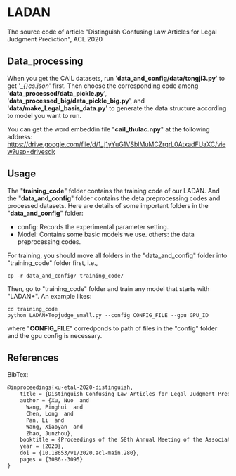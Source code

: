 # LADAN
The source code of article "Distinguish Confusing Law Articles for Legal Judgment Prediction", ACL 2020

## Data_processing 
When you get the CAIL datasets, run '__data_and_config/data/tongji3.py__' to get '__{}_cs.json__' first.
Then choose the corresponding code among '__data_processed/data_pickle.py__', '__data_processed_big/data_pickle_big.py__', and '__data/make_Legal_basis_data.py__' to generate the data structure according to model you want to run.

You can get the word embeddin file "__cail_thulac.npy__" at the following address: https://drive.google.com/file/d/1_j1yYuG1VSblMuMCZrqrL0AtxadFUaXC/view?usp=drivesdk

## Usage
The "__training_code__" folder contains the training code of our LADAN. And the "__data_and_config__" folder contains the deta preprocessing codes and processed datasets. 
Here are details of some important folders in the "__data_and_config__" folder:

* config: Records the experimental parameter setting.
* Model: Contains some basic models we use.
others: the data preprocessing codes.
	
For training, you should move all folders in the "data_and_config" folder into "training_code" folder first, i.e.,<br> 

	cp -r data_and_config/ training_code/

Then, go to "training_code" folder and train any model that starts with "LADAN+". An example likes: <br>

	cd training_code
	python LADAN+Topjudge_small.py --config CONFIG_FILE --gpu GPU_ID
	
where "__CONFIG_FILE__" corredponds to path of files in the "config" folder and the gpu config is necessary.

References
-----------

BibTex:

```Latex
@inproceedings{xu-etal-2020-distinguish,
    title = {Distinguish Confusing Law Articles for Legal Judgment Prediction},
    author = {Xu, Nuo  and
      Wang, Pinghui  and
      Chen, Long  and
      Pan, Li  and
      Wang, Xiaoyan  and
      Zhao, Junzhou},
    booktitle = {Proceedings of the 58th Annual Meeting of the Association for Computational Linguistics},
    year = {2020},
    doi = {10.18653/v1/2020.acl-main.280},
    pages = {3086--3095}
}
```


